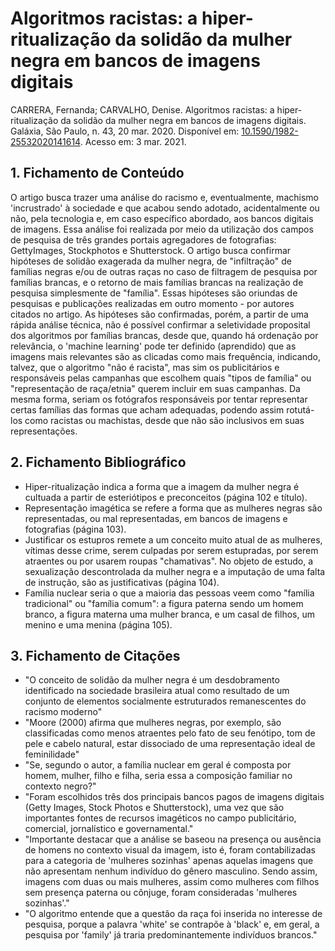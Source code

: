 # Algoritmos racistas: a hiper-ritualização da solidão da mulher negra em bancos de imagens digitais

CARRERA, Fernanda; CARVALHO, Denise. Algoritmos racistas: a hiper-ritualização da solidão da mulher negra em bancos de imagens digitais. Galáxia, São Paulo, n. 43, 20 mar. 2020. 
Disponível em: [10.1590/1982-25532020141614](https://doi.org/10.1590/1982-25532020141614). Acesso em: 3 mar. 2021.

## 1. Fichamento de Conteúdo

O artigo busca trazer uma análise do racismo e, eventualmente, machismo 'incrustrado' à sociedade e que acabou sendo adotado, acidentalmente ou não, pela tecnologia e, em caso específico abordado, aos bancos digitais de imagens. Essa análise foi realizada por meio da utilização dos campos de pesquisa de três grandes portais agregadores de fotografias: GettyImages, Stockphotos e Shutterstock. O artigo busca confirmar hipóteses de solidão exagerada da mulher negra, de "infiltração" de famílias negras e/ou de outras raças no caso de filtragem de pesquisa por famílias brancas, e o retorno de mais famílias brancas na realização de pesquisa simplesmente de "família". Essas hipóteses são oriundas de pesquisas e publicações realizadas em outro momento - por autores citados no artigo. As hipóteses são confirmadas, porém, a partir de uma rápida análise técnica, não é possível confirmar a seletividade proposital dos algoritmos por famílias brancas, desde que, quando há ordenação por relevância, o 'machine learning' pode ter definido (aprendido) que as imagens mais relevantes são as clicadas como mais frequência, indicando, talvez, que o algoritmo "não é racista", mas sim os publicitários e responsáveis pelas campanhas que escolhem quais "tipos de família" ou "representação de raça/etnia" querem incluir em suas campanhas. Da mesma forma, seriam os fotógrafos responsáveis por tentar representar certas famílias das formas que acham adequadas, podendo assim rotutá-los como racistas ou machistas, desde que não são inclusivos em suas representações.

## 2. Fichamento Bibliográfico 

* Hiper-ritualização indica a forma que a imagem da mulher negra é cultuada a partir de esteriótipos e preconceitos (página 102 e título).
* Representação imagética se refere a forma que as mulheres negras são representadas, ou mal representadas, em bancos de imagens e fotografias (página 103).
* Justificar os estupros remete a um conceito muito atual de as mulheres, vítimas desse crime, serem culpadas por serem estupradas, por serem atraentes ou por usarem roupas "chamativas". No objeto de estudo, a sexualização descontrolada da mulher negra e a imputação de uma falta de instrução, são as justificativas (página 104).
* Família nuclear seria o que a maioria das pessoas veem como "família tradicional" ou "família comum": a figura paterna sendo um homem branco, a figura materna uma mulher branca, e um casal de filhos, um menino e uma menina (página 105).


## 3. Fichamento de Citações 

* "O conceito de solidão da mulher negra é um desdobramento identificado na sociedade brasileira atual como resultado de um conjunto de elementos socialmente estruturados remanescentes do racismo moderno"
* "Moore (2000) afirma que mulheres negras, por exemplo, são classificadas como menos atraentes pelo fato de seu fenótipo, tom de pele e cabelo natural, estar dissociado de uma representação ideal de feminilidade"
* "Se, segundo o autor, a família nuclear em geral é composta por homem, mulher, filho e filha, seria essa a composição familiar no contexto negro?"
* "Foram escolhidos três dos principais bancos pagos de imagens digitais (Getty Images, Stock Photos e Shutterstock), uma vez que são importantes fontes de recursos imagéticos no campo publicitário, comercial, jornalístico e governamental."
* "Importante destacar que a análise se baseou na presença ou ausência de homens no contexto visual da imagem, isto é, foram contabilizadas para a categoria de 'mulheres sozinhas' apenas aquelas imagens que não apresentam nenhum indivíduo do gênero masculino. Sendo assim, imagens com duas ou mais mulheres, assim como mulheres com filhos sem presença paterna ou cônjuge, foram consideradas 'mulheres sozinhas'."
* "O algoritmo entende que a questão da raça foi inserida no interesse de pesquisa, porque a palavra 'white' se contrapõe à 'black' e, em geral, a pesquisa por 'family' já traria predominantemente indivíduos brancos."
